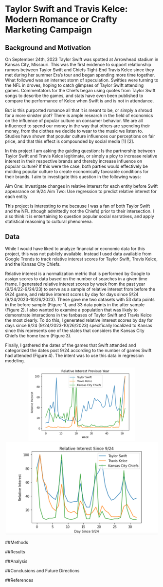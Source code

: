 # Taylor Swift and Travis Kelce: Modern Romance or Crafty Marketing Campaign

## Background and Motivation
On September 24th, 2023 Taylor Swift was spotted at Arrowhead stadium in Kansas City, Missouri. This was the first evidence to support relationship rumors between Taylor Swift and Chiefs Tight-End Travis Kelce since they met during her summer Era’s tour and began spending more time together. What followed was an internet storm of speculation. Swifties were turning to the NFL in droves, hoping to catch glimpses of Taylor Swift attending games. Commentators for the Chiefs began using quotes from Taylor Swift songs to describe the games, and stats have even been published to compare the performance of Kelce when Swift is and is not in attendance. 

But is this purported romance all that it is meant to be, or simply a shroud for a more sinister plot? There is ample research in the field of economics on the influence of popular culture on consumer behavior. We are all influenced to spend our money in the way that others are spending their money, from the clothes we decide to wear to the music we listen to. Studies have shown that popular culture influences our perceptions on fair price, and that this effect is compounded by social media [1] [2].

In this project I am asking the guiding question: Is the partnership between Taylor Swift and Travis Kelce legitimate, or simply a ploy to increase relative interest in their respective brands and thereby increase influence on popular culture? If this were the case, both parties would effectively be molding popular culture to create economically favorable conditions for their brands. I aim to investigate this question in the following ways: 

Aim One: Investigate changes in relative interest for each entity before Swift appearance on 9/24
Aim Two: Use regression to predict relative interest for each entity 

This project is interesting to me because I was a fan of both Taylor Swift and the NFL (though admittedly not the Chiefs) prior to their intersection. I also think it is entertaining to question popular social narratives, and apply statistical reasoning to cultural phenomena. 

## Data
While I would have liked to analyze financial or economic data for this project, this was not publicly available. Instead I used data available from Google Trends to track relative interest scores for Taylor Swift, Travis Kelce, and the Kansas City Chiefs. 

Relative interest is a normalization metric that is performed by Google to assign scores to data based on the number of searches in a given time frame. I generated relative interest scores by week from the past year (9/24/22-9/24/23) to serve as a sample of relative interest from before the 9/24 game, and relative interest scores by day for days since 9/24 (9/24/2023-10/26/2023). These gave me two datasets with 53 data points in the before sample (Figure 1), and 33 data points in the after sample (Figure 2). 
I also wanted to examine a population that was likely to demonstrate interactions in the fanbases of Taylor Swift and Travis Kelce the most clearly. To do this, I generated relative interest scores by day for days since 9/24 (9/24/2023-10/26/2023) specifically localized to Kansas since this represents one of the states that considers the Kansas City Chiefs the home team (Figure 3). 

Finally, I gathered the dates of the games that Swift attended and categorized the dates post 9/24 according to the number of games Swift had attended (Figure 4). The intent was to use this data in regression modeling. 
<p align="center">
  <img src="init_1.png" width="350"><br>
  <img src="init_2.png" width="500">
</p>

##Methods

##Results 


##Analysis 

##Conclusions and Future Directions 


##References
